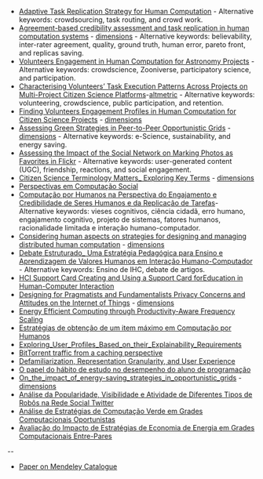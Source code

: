 * [Adaptive Task Replication Strategy for Human Computation](Adaptive%20Task%20Replication%20Strategy%20for%20Human%20Computation.pdf) - Alternative keywords: crowdsourcing, task routing, and crowd work.
* [Agreement-based credibility assessment and task replication in human computation systems](Agreement-based%20credibility%20assessment%20and%20task%20replication%20in%20human%20computation%20systems.pdf) - [dimensions](https://badge.dimensions.ai/details/id/pub.1104137831)  - Alternative keywords: believability, inter-rater agreement, quality, ground truth, human error, pareto front, and replicas saving. 
* [Volunteers Engagement in Human Computation for Astronomy Projects](Volunteers%20Engagement%20in%20Human%20Computation%20for%20Astronomy%20Projects.pdf) - Alternative keywords: crowdscience, Zooniverse, participatory science, and participation.
* [Characterising Volunteers’ Task Execution Patterns Across Projects on Multi-Project Citizen Science Platforms](Characterising%20Volunteers%E2%80%99%20Task%20Execution%20Patterns%20Across%20Projects%20on%20Multi-Project%20Citizen%20Science%20Platforms.pdf)-[altmetric](https://dimensions.altmetric.com/details/69321049) - Alternative keywords: volunteering, crowdscience, public participation, and retention.
* [Finding Volunteers Engagement Profiles in Human Computation for Citizen Science Projects](Finding%20Volunteers%20Engagement%20Profiles%20in%20Human%20Computation%20for%20Citizen%20Science%20Projects.pdf) - [dimensions](https://badge.dimensions.ai/details/id/pub.1067741254)
* [Assessing Green Strategies in Peer-to-Peer Opportunistic Grids](Assessing%20Green%20Strategies%20in%20Peer-to-Peer%20Opportunistic%20Grids.pdf) - [dimensions](https://badge.dimensions.ai/details/id/pub.1021169647) - Alternative keywords: e-Science, sustainability, and energy saving.
* [Assessing the Impact of the Social Network on Marking Photos as Favorites in Flickr](Assessing%20the%20Impact%20of%20the%20Social%20Network%20on%20Marking%20Photos%20as%20Favorites%20in%20Flickr.pdf) - Alternative keywords: user-generated content (UGC), friendship, reactions, and social engagement.
* [Citizen Science Terminology Matters_ Exploring Key Terms](Citizen%20Science%20Terminology%20Matters_%20Exploring%20Key%20Terms.pdf) - [dimensions](https://badge.dimensions.ai/details/id/pub.1085864064)
* [Perspectivas em Computação Social](Perspectivas%20em%20Computa%C3%A7%C3%A3o%20Social.pdf)
* [Computação por Humanos na Perspectiva do Engajamento e Credibilidade de Seres Humanos e da Replicação de Tarefas](Computa%C3%A7%C3%A3o%20por%20Humanos%20na%20Perspectiva%20do%20Engajamento%20e%20Credibilidade%20de%20Seres%20Humanos%20e%20da%20%20Replica%C3%A7%C3%A3o%20de%20Tarefas.pdf)- Alternative keywords: vieses cognitivos, ciência cidadã, erro humano, engajamento cognitivo, projeto de sistemas, fatores humanos, racionalidade limitada e interação humano-computador.
* [Considering human aspects on strategies for designing and managing distributed human computation](Considering%20human%20aspects%20on%20strategies%20for%20designing%20and%20managing%20distributed%20human%20computation.pdf) - [dimensions](https://badge.dimensions.ai/details/id/pub.1035486143)
* [Debate Estruturado_ Uma Estratégia Pedagógica para Ensino e Aprendizagem de Valores Humanos em Interação Humano-Computador](Debate%20Estruturado_%20Uma%20Estrat%C3%A9gia%20Pedag%C3%B3gica%20para%20Ensino%20e%20Aprendizagem%20de%20Valores%20Humanos%20em%20Intera%C3%A7%C3%A3o%20%20Humano-Computador.pdf) - Alternative keywords: Ensino de IHC, debate de artigos.
* [HCI Support Card Creating and Using a Support Card forEducation in Human-Computer Interaction](HCI%20Support%20Card%20Creating%20and%20Using%20a%20Support%20Card%20forEducation%20in%20Human-Computer%20Interaction.pdf)
* [Designing for Pragmatists and Fundamentalists Privacy Concerns and Attitudes on the Internet of Things](Designing_for_Pragmatists_and_Fundamentalists_Privacy_Concerns_and_Attitudes_on_the_Internet_of_Things.pdf) - [dimensions](https://badge.dimensions.ai/details/id/pub.1101303581)
* [Energy Efficient Computing through Productivity-Aware Frequency Scaling](Energy%20Efficient%20Computing%20through%20Productivity-Aware%20Frequency%20Scaling.pdf)
* [Estratégias de obtenção de um item máximo em Computação por Humanos](Estrat%C3%A9gias%20de%20obten%C3%A7%C3%A3o%20de%20um%20item%20m%C3%A1ximo%20em%20Computa%C3%A7%C3%A3o%20por%20Humanos.pdf)
* [Exploring_User_Profiles_Based_on_their_Explainability_Requirements](Exploring_User_Profiles_Based_on_their_Explainability_Requirements.pdf)
* [BitTorrent traffic from a caching perspective](BitTorrent%20traffic%20from%20a%20caching%20perspective.pdf)
* [Defamiliarization, Representation Granularity, and User Experience](Defamiliarization%2C%20Representation%20Granularity%2C%20and%20User%20Experience.pdf)
* [O papel do hábito de estudo no desempenho do aluno de programação](O%20papel%20do%20h%C3%A1bito%20de%20estudo%20no%20desempenho%20do%20aluno%20de%20programa%C3%A7%C3%A3o.pdf)
* [On_the_impact_of_energy-saving_strategies_in_opportunistic_grids](On_the_impact_of_energy-saving_strategies_in_opportunistic_grids.pdf) - [dimensions](https://badge.dimensions.ai/details/id/pub.1093417461)
* [Análise da Popularidade, Visibilidade e Atividade de Diferentes Tipos de Robôs na Rede Social Twitter](An%C3%A1lise%20da%20Popularidade%2C%20Visibilidade%20e%20Atividade%20de%20Diferentes%20Tipos%20de%20Rob%C3%B4s%20na%20Rede%20Social%20Twitter.pdf)
* [Análise de Estratégias de Computação Verde em Grades Computacionais Oportunistas](An%C3%A1lise%20de%20Estrat%C3%A9gias%20de%20Computa%C3%A7%C3%A3o%20Verde%20em%20Grades%20Computacionais%20Oportunistas.pdf)
* [Avaliação do Impacto de Estratégias de Economia de Energia em Grades Computacionais Entre-Pares](Avalia%C3%A7%C3%A3o%20do%20Impacto%20de%20Estrat%C3%A9gias%20de%20Economia%20de%20Energia%20em%20Grades%20Computacionais%20Entre-Pares.pdf)

--

* [Paper on Mendeley Catalogue](mendeleyCatalog.md)
